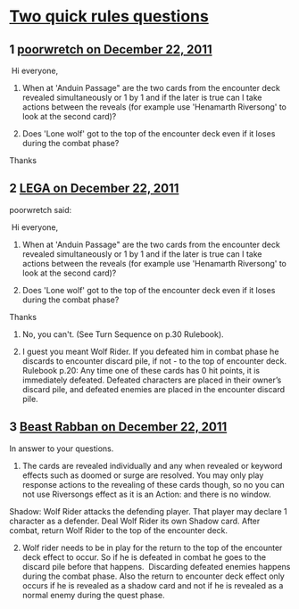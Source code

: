 # [Two quick rules questions](https://community.fantasyflightgames.com/topic/57903-two-quick-rules-questions/)

## 1 [poorwretch on December 22, 2011](https://community.fantasyflightgames.com/topic/57903-two-quick-rules-questions/?do=findComment&comment=570312)

 Hi everyone,

1. When at 'Anduin Passage" are the two cards from the encounter deck revealed simultaneously or 1 by 1 and if the later is true can I take actions between the reveals (for example use 'Henamarth Riversong' to look at the second card)?

2. Does 'Lone wolf' got to the top of the encounter deck even if it loses during the combat phase?

Thanks

## 2 [LEGA on December 22, 2011](https://community.fantasyflightgames.com/topic/57903-two-quick-rules-questions/?do=findComment&comment=570317)

poorwretch said:

 Hi everyone,

1. When at 'Anduin Passage" are the two cards from the encounter deck revealed simultaneously or 1 by 1 and if the later is true can I take actions between the reveals (for example use 'Henamarth Riversong' to look at the second card)?

2. Does 'Lone wolf' got to the top of the encounter deck even if it loses during the combat phase?

Thanks



1. No, you can't. (See Turn Sequence on p.30 Rulebook).

2. I guest you meant Wolf Rider. If you defeated him in combat phase he discards to encounter discard pile, if not - to the top of encounter deck. Rulebook p.20: Any time one of these cards has 0 hit points, it is immediately defeated. Defeated characters are placed in their owner’s discard pile, and defeated enemies are placed in the encounter discard pile.

## 3 [Beast Rabban on December 22, 2011](https://community.fantasyflightgames.com/topic/57903-two-quick-rules-questions/?do=findComment&comment=570558)

In answer to your questions.

1. The cards are revealed individually and any when revealed or keyword effects such as doomed or surge are resolved. You may only play response actions to the revealing of these cards though, so no you can not use Riversongs effect as it is an Action: and there is no window.

Shadow: Wolf Rider attacks the defending player. That player may declare 1 character as a defender. Deal Wolf Rider its own Shadow card. After combat, return Wolf Rider to the top of the encounter deck.

2. Wolf rider needs to be in play for the return to the top of the encounter deck effect to occur. So if he is defeated in combat he goes to the discard pile before that happens.  Discarding defeated enemies happens during the combat phase. Also the return to encounter deck effect only occurs if he is revealed as a shadow card and not if he is revealed as a normal enemy during the quest phase.

 

